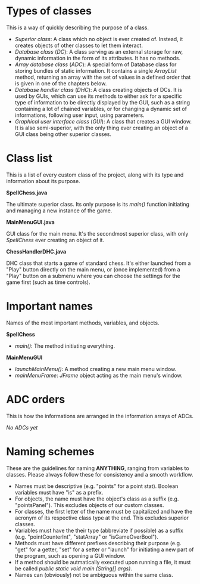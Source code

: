 # Types of classes
This is a way of quickly describing the purpose of a class.

- *Superior class*: A class which no object is ever created of. Instead, it creates objects of other classes to let them interact.
- *Database class* (*DC*): A class serving as an external storage for raw, dynamic information in the form of its attributes. It has no methods.
- *Array database class* (*ADC*): A special form of Database class for storing bundles of static information. It contains a single *ArrayList* method, returning an array with the set of values in a defined order that is given in one of the chapters below.
- *Database handler class* (*DHC*): A class creating objects of DCs. It is used by GUIs, which can use its methods to either ask for a specific type of information to be directly displayed by the GUI, such as a string containing a lot of chained variables, or for changing a dynamic set of informations, following user input, using parameters.
- *Graphical user interface class* (*GUI*): A class that creates a GUI window. It is also semi-superior, with the only thing ever creating an object of a GUI class being other superior classes.
# Class list
This is a list of every custom class of the project, along with its type and information about its purpose.

**SpellChess.java**

The ultimate superior class. Its only purpose is its *main()* function initiating and managing a new instance of the game.

**MainMenuGUI.java**

GUI class for the main menu. It's the secondmost superior class, with only *SpellChess* ever creating an object of it.

**ChessHandlerDHC.java**

DHC class that starts a game of standard chess. It's either launched from a "Play" button directly on the main menu, or (once implemented) from a "Play" button on a submenu where you can choose the settings for the game first (such as time controls).
# Important names
Names of the most important methods, variables, and objects.

**SpellChess**

- *main()*: The method initiating everything.

**MainMenuGUI**

- *launchMainMenu()*: A method creating a new main menu window. 
- *mainMenuFrame*: *JFrame* object acting as the main menu's window.

# ADC orders
This is how the informations are arranged in the information arrays of ADCs.

*No ADCs yet*
# Naming schemes
These are the guidelines for naming **ANYTHING**, ranging from variables to classes.
Please always follow these for consistency and a smooth workflow.

- Names must be descriptive (e.g. "points" for a point stat). Boolean variables must have "is" as a prefix.
- For objects, the name must have the object's class as a suffix (e.g. "pointsPanel"). This excludes objects of our custom classes.
- For classes, the first letter of the name must be capitalized and have the acronym of its respective class type at the end. This excludes superior classes.
- Variables must have the their type (abbreviate if possible) as a suffix (e.g. "pointCounterInt", "statArray" or "isGameOverBool").
- Methods must have different prefixes describing their purpose (e.g. "get" for a getter, "set" for a setter or "launch" for initiating a new part of the program, such as opening a GUI window.
- If a method should be autmatically executed upon running a file, it must be called *public static void main (String[] args)*.
- Names can (obviously) not be ambiguous within the same class.
